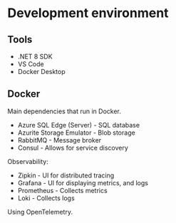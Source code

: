 # Development environment

## Tools

* .NET 8 SDK
* VS Code
* Docker Desktop

## Docker

Main dependencies that run in Docker.

* Azure SQL Edge (Server) - SQL database
* Azurite Storage Emulator - Blob storage
* RabbitMQ - Message broker
* Consul - Allows for service discovery

Observability:

* Zipkin - UI for distributed tracing
* Grafana - UI for displaying metrics, and logs
* Prometheus - Collects metrics
* Loki - Collects logs

Using OpenTelemetry.